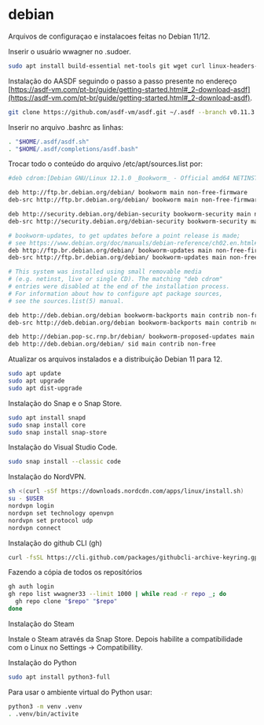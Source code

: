  # debian
Arquivos de configuraçao e instalacoes feitas no Debian 11/12.

Inserir o usuário wwagner no .sudoer.

```sh
sudo apt install build-essential net-tools git wget curl linux-headers-$(uname -r) manpages-dev
```
Instalação do AASDF seguindo o passo a passo presente no endereço [https://asdf-vm.com/pt-br/guide/getting-started.html#_2-download-asdf](https://asdf-vm.com/pt-br/guide/getting-started.html#_2-download-asdf).

```sh
git clone https://github.com/asdf-vm/asdf.git ~/.asdf --branch v0.11.3

```
Inserir no arquivo .bashrc as linhas:

```sh
. "$HOME/.asdf/asdf.sh"
. "$HOME/.asdf/completions/asdf.bash"
```

Trocar todo o conteúdo do arquivo /etc/apt/sources.list por:

```sh
#deb cdrom:[Debian GNU/Linux 12.1.0 _Bookworm_ - Official amd64 NETINST with firmware 20230722-10:48]/ bookworm main non-free-firmware

deb http://ftp.br.debian.org/debian/ bookworm main non-free-firmware
deb-src http://ftp.br.debian.org/debian/ bookworm main non-free-firmware

deb http://security.debian.org/debian-security bookworm-security main non-free-firmware
deb-src http://security.debian.org/debian-security bookworm-security main non-free-firmware

# bookworm-updates, to get updates before a point release is made;
# see https://www.debian.org/doc/manuals/debian-reference/ch02.en.html#_updates_and_backports
deb http://ftp.br.debian.org/debian/ bookworm-updates main non-free-firmware
deb-src http://ftp.br.debian.org/debian/ bookworm-updates main non-free-firmware

# This system was installed using small removable media
# (e.g. netinst, live or single CD). The matching "deb cdrom"
# entries were disabled at the end of the installation process.
# For information about how to configure apt package sources,
# see the sources.list(5) manual.

deb http://deb.debian.org/debian bookworm-backports main contrib non-free
deb-src http://deb.debian.org/debian bookworm-backports main contrib non-free

deb http://debian.pop-sc.rnp.br/debian/ bookworm-proposed-updates main contrib non-free non-free-firmware
deb http://deb.debian.org/debian/ sid main contrib non-free

``` 
Atualizar os arquivos instalados e a distribuição Debian 11 para 12.

```sh
sudo apt update
sudo apt upgrade
sudo apt dist-upgrade
``` 

Instalação do Snap e o Snap Store.


```sh
sudo apt install snapd
sudo snap install core
sudo snap install snap-store
``` 
Instalação do Visual Studio Code.


```sh
sudo snap install --classic code
```
Instalação do NordVPN.

```sh
sh <(curl -sSf https://downloads.nordcdn.com/apps/linux/install.sh)
su - $USER
nordvpn login
nordvpn set technology openvpn
nordvpn set protocol udp
nordvpn connect
```
Instalação do github CLI (gh)
```sh
curl -fsSL https://cli.github.com/packages/githubcli-archive-keyring.gpg | sudo dd of=/usr/share/keyrings/githubcli-archive-keyring.gpg && sudo chmod go+r /usr/share/keyrings/githubcli-archive-keyring.gpg && echo "deb [arch=$(dpkg --print-architecture) signed-by=/usr/share/keyrings/githubcli-archive-keyring.gpg] https://cli.github.com/packages stable main" | sudo tee /etc/apt/sources.list.d/github-cli.list > /dev/null && sudo apt update && sudo apt install gh -y

```
Fazendo a cópia de todos os repositórios
```sh
gh auth login
gh repo list wwagner33 --limit 1000 | while read -r repo _; do
  gh repo clone "$repo" "$repo"
done
```
Instalação do Steam

Instale o Steam através da Snap Store. Depois habilite a compatibilidade com o Linux no Settings -> Compatibillity. 

Instalação do Python
```sh
sudo apt install python3-full
```
Para usar o ambiente virtual do Python usar:
```sh
python3 -m venv .venv
. .venv/bin/activite
```

